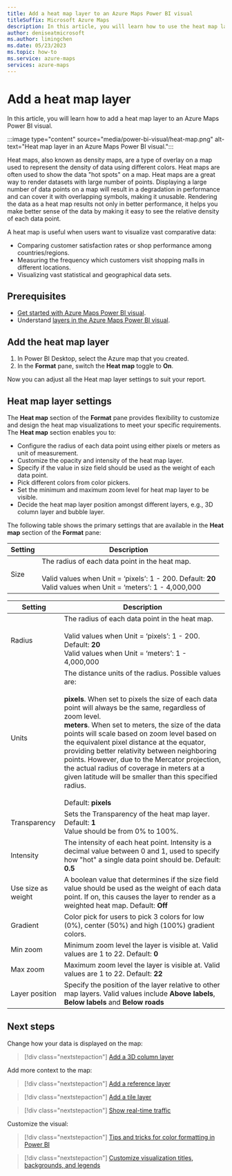 ```yaml
---
title: Add a heat map layer to an Azure Maps Power BI visual
titleSuffix: Microsoft Azure Maps
description: In this article, you will learn how to use the heat map layer in an Azure Maps Power BI visual.
author: deniseatmicrosoft
ms.author: limingchen
ms.date: 05/23/2023
ms.topic: how-to
ms.service: azure-maps
services: azure-maps
---
```


# Add a heat map layer

In this article, you will learn how to add a heat map layer to an Azure Maps Power BI visual.

:::image type="content" source="media/power-bi-visual/heat-map.png" alt-text="Heat map layer in an Azure Maps Power BI visual.":::

Heat maps, also known as density maps, are a type of overlay on a map used to represent the density of data using different colors. Heat maps are often used to show the data "hot spots" on a map. Heat maps are a great way to render datasets with large number of points. Displaying a large number of data points on a map will result in a degradation in performance and can cover it with overlapping symbols, making it unusable. Rendering the data as a heat map results not only in better performance, it helps you make better sense of the data by making it easy to see the relative density of each data point.

A heat map is useful when users want to visualize vast comparative data:

- Comparing customer satisfaction rates or shop performance among countries/regions.
- Measuring the frequency which customers visit shopping malls in different locations.
- Visualizing vast statistical and geographical data sets.

## Prerequisites

- [Get started with Azure Maps Power BI visual](./power-bi-visual-get-started.md).
- Understand [layers in the Azure Maps Power BI visual](./power-bi-visual-understanding-layers.md).

## Add the heat map layer

1. In Power BI Desktop, select the Azure map that you created.
1. In the **Format** pane, switch the **Heat map** toggle to **On**.

Now you can adjust all the Heat map layer settings to suit your report.

## Heat map layer settings

The **Heat map** section of the **Format** pane provides flexibility to customize and design the heat map visualizations to meet your specific requirements. The **Heat map** section enables you to:

- Configure the radius of each data point using either pixels or meters as unit of measurement.
- Customize the opacity and intensity of the heat map layer.  
- Specify if the value in size field should be used as the weight of each data point.
- Pick different colors from color pickers.
- Set the minimum and maximum zoom level for heat map layer to be visible.
- Decide the heat map layer position amongst different layers, e.g., 3D column layer and bubble layer.

The following table shows the primary settings that are available in the **Heat map** section of the **Format** pane:

| Setting              | Description      |
|----------------------|------------------|
| Size | The radius of each data point in the heat map.<br /><br />Valid values when Unit = ‘pixels’: 1 - 200. Default: **20**<br />Valid values when Unit = ‘meters’: 1 - 4,000,000|


| Setting              | Description      |
|----------------------|------------------|
| Radius | The radius of each data point in the heat map.<br /><br />Valid values when Unit = ‘pixels’: 1 - 200. Default: **20**<br />Valid values when Unit = ‘meters’: 1 - 4,000,000|
| Units  | The distance units of the radius. Possible values are:<br /><br />**pixels**. When set to pixels the size of each data point will always be the same, regardless of zoom level.<br />**meters**. When set to meters, the size of the data points will scale based on zoom level based on the equivalent pixel distance at the equator, providing better relativity between neighboring points. However, due to the Mercator projection, the actual radius of coverage in meters at a given latitude will be smaller than this specified radius.<br /><br /> Default: **pixels**  |
| Transparency | Sets the Transparency of the heat map layer. Default: **1**<br/>Value should be from 0% to 100%. |
| Intensity | The intensity of each heat point. Intensity is a decimal value between 0 and 1, used to specify how "hot" a single data point should be. Default: **0.5** |
| Use size as weight | A boolean value that determines if the size field value should be used as the weight of each data point. If on, this causes the layer to render as a weighted heat map. Default: **Off** |
| Gradient |Color pick for users to pick 3 colors for low (0%), center (50%) and high (100%) gradient colors. |
| Min zoom |Minimum zoom level the layer is visible at. Valid values are 1 to 22. Default: **0** |
|Max zoom |Maximum zoom level the layer is visible at.  Valid values are 1 to 22. Default: **22**|
|Layer position |Specify the position of the layer relative to other map layers. Valid values include **Above labels**, **Below labels** and **Below roads** |

## Next steps

Change how your data is displayed on the map:

> [!div class="nextstepaction"]
> [Add a 3D column layer](power-bi-visual-add-3d-column-layer.md)

Add more context to the map:

> [!div class="nextstepaction"]
> [Add a reference layer](power-bi-visual-add-reference-layer.md)

> [!div class="nextstepaction"]
> [Add a tile layer](power-bi-visual-add-tile-layer.md)

> [!div class="nextstepaction"]
> [Show real-time traffic](power-bi-visual-show-real-time-traffic.md)

Customize the visual:

> [!div class="nextstepaction"]
> [Tips and tricks for color formatting in Power BI](/power-bi/visuals/service-tips-and-tricks-for-color-formatting)

> [!div class="nextstepaction"]
> [Customize visualization titles, backgrounds, and legends](/power-bi/visuals/power-bi-visualization-customize-title-background-and-legend)

